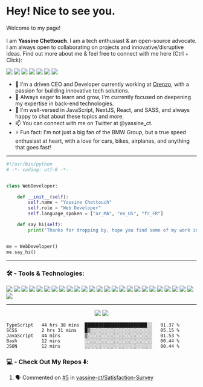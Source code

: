 # Hey! Nice to see you.

Welcome to my page! <br/>  
I am **Yassine Chettouch**. I am a tech enthusiast & an open-source advocate. I am always open to collaborating on projects and innovative/disruptive ideas. Find out more about me & feel free to connect with me here (Ctrl + Click):
<p align='left'>
    <a href='https://twitter.com/Yassine_ct' target="_blank"><img src='https://img.shields.io/badge/Twitter-1DA1F2?style=for-the-badge&logo=twitter&logoColor=white'></a>
    <a href='mailto:yassine_ct@pm.me' target="_blank"><img src='https://img.shields.io/badge/ProtonMail-8B89CC?style=for-the-badge&logo=protonmail&logoColor=white'/></a>
    <a href='https://www.facebook.com/yassine.cth/' target="_blank"><img src='https://img.shields.io/badge/Facebook-1877F2?style=for-the-badge&logo=facebook&logoColor=white'/></a>
    <a href='https://www.instagram.com/yassine_ct' target="_blank"><img src='https://img.shields.io/badge/Instagram-E4405F?style=for-the-badge&logo=instagram&logoColor=white'/></a>
    <a href='https://www.linkedin.com/in/yassinechettouch/' target="_blank"><img src='https://img.shields.io/badge/LinkedIn-0077B5?style=for-the-badge&logo=linkedin&logoColor=white'/></a>
    <a href='https://www.t.me/yassine_ct' target="_blank"><img src='https://img.shields.io/badge/Telegram-2CA5E0?style=for-the-badge&logo=telegram&logoColor=white'/></a>
    <a href='https://www.behance.net/yassine_ct' target="_blank"><img src='https://img.shields.io/badge/Behance-0054F7?style=for-the-badge&logo=behance&logoColor=white'/></a>
</p>

- 🔭 I'm a driven CEO and Developer currently working at [Orenzo](https://orenzo.vercel.app), with a passion for building innovative tech solutions.
- 🌱 Always eager to learn and grow, I'm currently focused on deepening my expertise in back-end technologies.
- 💬 I'm well-versed in JavaScript, NextJS, React, and SASS, and always happy to chat about these topics and more.
- 📫 You can connect with me on Twitter at @yassine_ct.
- ⚡ Fun fact: I'm not just a big fan of the BMW Group, but a true speed enthusiast at heart, with a love for cars, bikes, airplanes, and anything that goes fast!

---
```python
#!/usr/bin/python
# -*- coding: utf-8 -*-


class WebDeveloper:

    def __init__(self):
        self.name = "Yassine Chettouch"
        self.role = "Web Developer"
        self.language_spoken = ["ar_MA", "en_US", "fr_FR"]

    def say_hi(self):
        print("Thanks for dropping by, hope you find some of my work interesting.")


me = WebDeveloper()
me.say_hi()
```
---
### 🛠 - Tools & Technologies:

![](https://img.shields.io/badge/mac%20os-000000?style=for-the-badge&logo=apple&logoColor=white)
![](https://img.shields.io/badge/Windows-0078D6?style=for-the-badge&logo=windows&logoColor=white)
![](https://img.shields.io/badge/Notion-000000?style=for-the-badge&logo=notion&logoColor=white)
![](https://img.shields.io/badge/Python-FFD43B?style=for-the-badge&logo=python&logoColor=blue)
![](https://img.shields.io/badge/PHP-777BB4?style=for-the-badge&logo=php&logoColor=white)
![](https://img.shields.io/badge/GIT-E44C30?style=for-the-badge&logo=git&logoColor=white)
![](https://img.shields.io/badge/json-5E5C5C?style=for-the-badge&logo=json&logoColor=white)
![](https://img.shields.io/badge/JavaScript-323330?style=for-the-badge&logo=javascript&logoColor=F7DF1E)
![](https://img.shields.io/badge/HTML5-E34F26?style=for-the-badge&logo=html5&logoColor=white)
![](https://img.shields.io/badge/CSS3-1572B6?style=for-the-badge&logo=css3&logoColor=white)
![](https://img.shields.io/badge/Visual_Studio-5C2D91?style=for-the-badge&logo=visual%20studio&logoColor=white)
![](https://img.shields.io/badge/Google_chrome-4285F4?style=for-the-badge&logo=Google-chrome&logoColor=white)
![](https://img.shields.io/badge/Safari-FF1B2D?style=for-the-badge&logo=Safari&logoColor=white)
![](https://img.shields.io/badge/PyCharm-000000.svg?&style=for-the-badge&logo=PyCharm&logoColor=white)
![](https://img.shields.io/badge/React-20232A?style=for-the-badge&logo=react&logoColor=61DAFB)
![](https://img.shields.io/badge/npm-CB3837?style=for-the-badge&logo=npm&logoColor=white)
![](https://img.shields.io/badge/jQuery-0769AD?style=for-the-badge&logo=jquery&logoColor=white)
![](https://img.shields.io/badge/firebase-ffca28?style=for-the-badge&logo=firebase&logoColor=black)
![](https://img.shields.io/badge/Bootstrap-563D7C?style=for-the-badge&logo=bootstrap&logoColor=white)
![](https://img.shields.io/badge/Babel-F9DC3E?style=for-the-badge&logo=babel&logoColor=white)
![](https://img.shields.io/badge/pypi-3775A9?style=for-the-badge&logo=pypi&logoColor=white)
![](https://img.shields.io/badge/React_Router-CA4245?style=for-the-badge&logo=react-router&logoColor=white)
![](https://img.shields.io/badge/Sass-CC6699?style=for-the-badge&logo=sass&logoColor=white)
![](https://img.shields.io/badge/ThreeJs-black?style=for-the-badge&logo=three.js&logoColor=white)
![](https://img.shields.io/badge/Vite-B73BFE?style=for-the-badge&logo=vite&logoColor=FFD62E)
![](https://img.shields.io/badge/Xampp-F37623?style=for-the-badge&logo=xampp&logoColor=white)

---
<p align="center">
    <img src="https://github-readme-stats-beta-seven-64.vercel.app/api?username=yassine-ct&count_private=true&show_icons=true&custom_title=Yassine's%20Github%20Stats:&theme=tokyonight&border_radius=5&hide_border=true&include_all_commits=false"/>
    <img src="https://github-readme-streak-stats.herokuapp.com?user=yassine-ct&theme=highcontrast&border_radius=5&hide_border=true&date_format=M%20j%5B%2C%20Y%5D"/>
</p>

<!--START_SECTION:waka-->

```text
TypeScript   44 hrs 38 mins  ███████████████████████░░   91.37 %
SCSS         2 hrs 31 mins   █▒░░░░░░░░░░░░░░░░░░░░░░░   05.15 %
JavaScript   44 mins         ▒░░░░░░░░░░░░░░░░░░░░░░░░   01.53 %
Bash         12 mins         ░░░░░░░░░░░░░░░░░░░░░░░░░   00.44 %
JSON         12 mins         ░░░░░░░░░░░░░░░░░░░░░░░░░   00.44 %
```

<!--END_SECTION:waka-->




### 💻 - Check Out My Repos ⬇️:
<!--START_SECTION:activity-->
1. 🗣 Commented on [#5](https://github.com/yassine-ct/Satisfaction-Survey/issues/5) in [yassine-ct/Satisfaction-Survey](https://github.com/yassine-ct/Satisfaction-Survey)
<!--END_SECTION:activity-->


